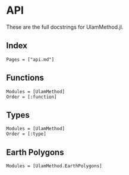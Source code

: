 # API

These are the full docstrings for UlamMethod.jl.

## Index
```@index
Pages = ["api.md"]
```

## Functions
```@autodocs
Modules = [UlamMethod]
Order = [:function]
``` 

## Types
```@autodocs
Modules = [UlamMethod]
Order = [:type]
``` 

<!-- ## Constants
```@autodocs
Modules = [UlamMethod]
Order = [:constant]
```  -->

## Earth Polygons
```@autodocs
Modules = [UlamMethod.EarthPolygons]
``` 